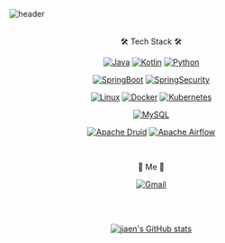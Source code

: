 <!-- ### Hi there 👋 -->

<!--
**jjaen0823/jjaen0823** is a ✨ _special_ ✨ repository because its `README.md` (this file) appears on your GitHub profile.

Here are some ideas to get you started:

- 🔭 I’m currently working on ...
- 🌱 I’m currently learning ...
- 👯 I’m looking to collaborate on ...
- 🤔 I’m looking for help with ...
- 💬 Ask me about ...
- 📫 How to reach me: ...
- 😄 Pronouns: ...
- ⚡ Fun fact: ...
-->

![header](https://capsule-render.vercel.app/api?type=slice&color=auto&height=250&section=header&text=jjaen%20git&fontSize=60)
<br>
<br>

<div align=center>

🛠 Tech Stack 🛠

[![Java](https://img.shields.io/badge/Java-007386?style=flat-square&logo=Java&logoColor=white)](github.com/jjaen0823/TODO-List)
[![Kotlin](https://img.shields.io/badge/Kotlin-7F52FF?style=flat-square&logo=Kotlin&logoColor=white)](github.com/jjaen0823/TODO-List)
[![Python](https://img.shields.io/badge/Python-3776AB?style=flat-square&logo=Python&logoColor=white)](github.com/jjaen0823/TODO-List)
<!-- [![C](https://img.shields.io/badge/C-A8B9CC?style=flat-square&logo=C&logoColor=black)](github.com/jjaen0823/TODO-List) -->
 
[![SpringBoot](https://img.shields.io/badge/SpringBoot-6DB33F?style=flat-square&logo=Spring&logoColor=white)](github.com/jjaen0823/TODO-List)
[![SpringSecurity](https://img.shields.io/badge/SpringSecurity-6DB33F?style=flat-square&logo=SpringSecurity&logoColor=white)](github.com/jjaen0823/TODO-List)  

[![Linux](https://img.shields.io/badge/Linux-FCC624?style=flat-square&logo=Linux&logoColor=black)](github.com/jjaen0823/TODO-List)
[![Docker](https://img.shields.io/badge/Docker-2496ED?style=flat-square&logo=Docker&logoColor=white)](github.com/jjaen0823/TODO-List)
[![Kubernetes](https://img.shields.io/badge/Kubernetes-326CE5?style=flat-square&logo=Kubernetes&logoColor=white)](github.com/jjaen0823/TODO-List)

[![MySQL](https://img.shields.io/badge/MySQL-4479A1?style=flat-square&logo=MySQL&logoColor=white)](github.com/jjaen0823/TODO-List)   


[![Apache Druid](https://img.shields.io/badge/ApacheDruid-29F1FB?style=flat-square&logo=ApacheDruid&logoColor=black)](github.com/jjaen0823/TODO-List)
[![Apache Airflow](https://img.shields.io/badge/ApacheAirflow-017CEE?style=flat-square&logo=ApacheAirflow&logoColor=white)](github.com/jjaen0823/TODO-List)  

<!-- [![React](https://img.shields.io/badge/React-61DAFB?style=flat-square&logo=React&logoColor=black)](github.com/jjaen0823/TODO-List)   -->
 
<br/>
 
🐹 Me 🥝  
 
[![Gmail](https://img.shields.io/badge/Gmail-EA4335?style=flat-square&logo=Gmail&logoColor=white)](mailto:poungki0823@gmail.com)
 
</div>

<br>
<br>

<div align=center>

[![jjaen's GitHub stats](https://github-readme-stats.vercel.app/api?username=jjaen0823&show_icons=true&theme=vision-friendly-dark)](https://github.com/jjaen0823/github-readme-stats)
 
 </div>
